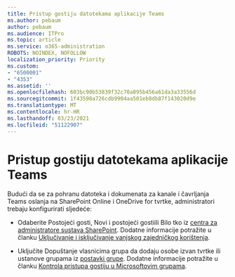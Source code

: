 ```yaml
---
title: Pristup gostiju datotekama aplikacije Teams
ms.author: pebaum
author: pebaum
ms.audience: ITPro
ms.topic: article
ms.service: o365-administration
ROBOTS: NOINDEX, NOFOLLOW
localization_priority: Priority
ms.custom:
- "6500001"
- "4353"
ms.assetid: ''
ms.openlocfilehash: 603bc90b53839f32c70a895b456a61da3a33556d
ms.sourcegitcommit: 1f43598a726cdb9904aa501eb8db87f143020d9e
ms.translationtype: MT
ms.contentlocale: hr-HR
ms.lasthandoff: 03/23/2021
ms.locfileid: "51122907"
---
```

# <a name="guest-access-to-teams-files"></a>Pristup gostiju datotekama aplikacije Teams

Budući da se za pohranu datoteka i dokumenata za kanale i čavrljanja Teams oslanja na SharePoint Online i OneDrive for tvrtke, administratori trebaju konfigurirati sljedeće:

- Odaberite Postojeći gosti, Novi i postojeći gostiili Bilo tko iz [centra za administratore sustava SharePoint](https://admin.microsoft.com/sharepoint?page=sharing&modern=true). Dodatne informacije potražite u članku [ Uključivanje i isključivanje vanjskog zajedničkog korištenja](https://docs.microsoft.com/sharepoint/turn-external-sharing-on-or-off).

- Uključite Dopuštanje vlasnicima grupa da dodaju osobe izvan tvrtke ili ustanove grupama iz [postavki grupe](https://admin.microsoft.com/Adminportal/Home?source=applauncher#/Settings/Services/:/Settings/L1/O365Groups). Dodatne informacije potražite u članku [Kontrola pristupa gostiju u Microsoftovim grupama](https://docs.microsoft.com/microsoftteams/teams-dependencies#control-guest-access-in-office-365-groups).
